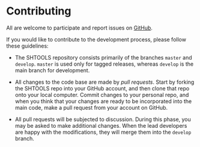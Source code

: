 # Contributing

All are welcome to participate and report issues on
[GitHub](www.github.com/SHTOOLS/SHTOOLS).

If you would like to contribute to the development process, please follow these guidelines:

* The SHTOOLS repository consists primarily of the branches `master` and `develop`. `master` is used only for tagged releases, whereas `develop` is the main branch for development.

* All changes to the code base are made by *pull requests*. Start by forking the SHTOOLS repo into your GitHub account, and then clone that repo onto your local computer. Commit changes to your personal repo, and when you think that your changes are ready to be incorporated into the main code, make a pull request from your account on GitHub.

* All pull requests will be subjected to discussion. During this phase, you may be asked to make additional changes. When the lead developers are happy with the modifications, they will merge them into the `develop` branch.
